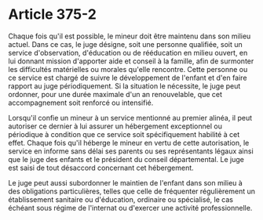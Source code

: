 # Article 375-2

Chaque fois qu'il est possible, le mineur doit être maintenu dans son milieu actuel. Dans ce cas, le juge désigne, soit une personne qualifiée, soit un service d'observation, d'éducation ou de rééducation en milieu ouvert, en lui donnant mission d'apporter aide et conseil à la famille, afin de surmonter les difficultés matérielles ou morales qu'elle rencontre. Cette personne ou ce service est chargé de suivre le développement de l'enfant et d'en faire rapport au juge périodiquement. Si la situation le nécessite, le juge peut ordonner, pour une durée maximale d'un an renouvelable, que cet accompagnement soit renforcé ou intensifié.

Lorsqu'il confie un mineur à un service mentionné au premier alinéa, il peut autoriser ce dernier à lui assurer un hébergement exceptionnel ou périodique à condition que ce service soit spécifiquement habilité à cet effet. Chaque fois qu'il héberge le mineur en vertu de cette autorisation, le service en informe sans délai ses parents ou ses représentants légaux ainsi que le juge des enfants et le président du conseil départemental. Le juge est saisi de tout désaccord concernant cet hébergement.

Le juge peut aussi subordonner le maintien de l'enfant dans son milieu à des obligations particulières, telles que celle de fréquenter régulièrement un établissement sanitaire ou d'éducation, ordinaire ou spécialisé, le cas échéant sous régime de l'internat ou d'exercer une activité professionnelle.
